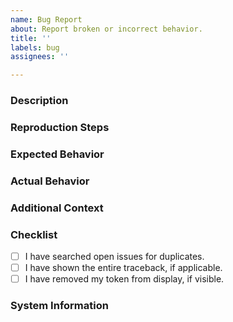 ```yaml
---
name: Bug Report
about: Report broken or incorrect behavior.
title: ''
labels: bug
assignees: ''

---
```


<!-- check the contributing guidelines before sending this issue. -->
<!-- https://github.com/ShineyDev/github.py/blob/master/.github/CONTRIBUTING.md -->


### Description
<!-- a clear description of what the bug is. -->

### Reproduction Steps
<!-- steps to reproduce this bug, try to make this as detailed as possible. -->

### Expected Behavior
<!-- a clear description of what you expected to happen. -->

### Actual Behavior
<!-- a clear description of what actually happened. -->
<!-- if there is a traceback, please paste the entire thing. -->

### Additional Context
<!-- add any other context about the feature request here. -->

### Checklist
<!-- put an x inside [ ] to check it, like so: [x] -->

- [ ] I have searched open issues for duplicates.
- [ ] I have shown the entire traceback, if applicable.
- [ ] I have removed my token from display, if visible.

### System Information
<!-- run `py -m github --version` and paste the response here -->
